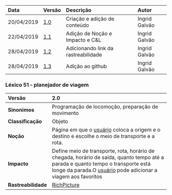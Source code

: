 |Data|Versão|Descrição|Autor|
|:---|:---|:---|:---|
|20/04/2019|[1.0](https://github.com/Andre-Eduardo/2019.1-Requisitos-Moovit/tree/master/lexicos/versao%201.0)|Criação e adição de conteúdo|Ingrid Galvão|
|22/04/2019|[1.1](https://github.com/Andre-Eduardo/2019.1-Requisitos-Moovit/tree/master/lexicos/versao%201.1)|Adição de Noção e Impacto e C&L|Ingrid Galvão|
|28/04/2019|[1.2](https://github.com/Andre-Eduardo/2019.1-Requisitos-Moovit/tree/master/lexicos/versao%201.2)|Adicionando link da rastreabilidade|Ingrid Galvão|
|28/04/2019|[1.3](https://github.com/Andre-Eduardo/2019.1-Requisitos-Moovit/tree/master/lexicos/versao%201.3)|Adição ao github|Ingrid Galvão|

### Léxico 51 - planejador de viagem
|Versão|2.0
|:-|:-|
|**Sinonimos**| Programação de locomoção, preparação de movimento
|**Classificação**| Objeto |
|**Noção**|Página em que o [usuário](https://github.com/Andre-Eduardo/2019.1-Requisitos-Moovit/wiki/L65-Usuário) coloca a origem e o destino e escolhe o meio de transporte e a rota.|
|**Impacto**|Define meio de transporte, rota, horário de chegada, horário de saída, quanto tempo até a parada e quanto tempo o transporte está longe da parada.O [usuário](https://github.com/Andre-Eduardo/2019.1-Requisitos-Moovit/wiki/L65-Usuário) pode adicionar a viagem aos favoritos|
|**Rastreabilidade**| [RichPicture](https://github.com/Andre-Eduardo/2019.1-Requisitos-Moovit/wiki/RichPicture-Vers%C3%A3o-[1.2](https://github.com/Andre-Eduardo/2019.1-Requisitos-Moovit/tree/master/lexicos/versao%201.2)#rp012---planejador-de-viagens)
